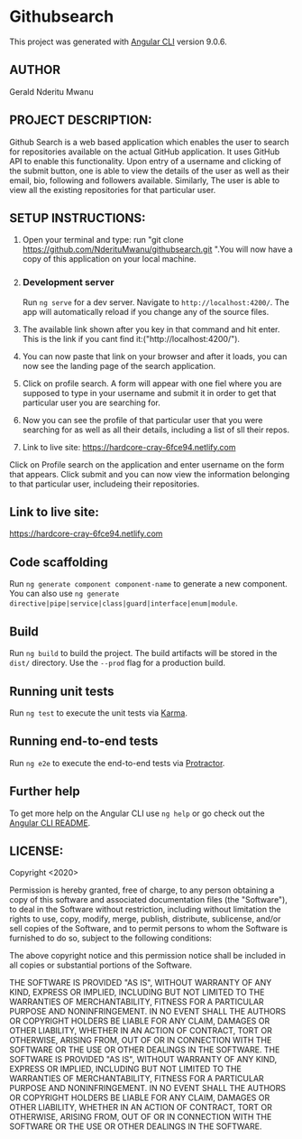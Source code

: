 # Githubsearch

This project was generated with [Angular CLI](https://github.com/angular/angular-cli) version 9.0.6.

## AUTHOR
 
Gerald Nderitu Mwanu

## PROJECT DESCRIPTION:
Github Search is a web based application which enables the user to search for repositories available on the actual GitHub application. It uses GitHub API to enable this functionality. Upon entry of a username and clicking of the submit button, one is able to view the details of the user as well as their email, bio, following and followers available. Similarly, The user is able to view all the existing repositories for that particular user. 


## SETUP INSTRUCTIONS:

 1. Open your terminal and type: run "git clone https://github.com/NderituMwanu/githubsearch.git ".You will now have a copy of this application on your local machine. 

 2. ### Development server
    Run `ng serve` for a dev server. Navigate to `http://localhost:4200/`. The app will automatically reload if you change any of the source files.

 3. The available link shown after you key in that command and hit enter. This is the link if you cant find it:("http://localhost:4200/").

 4. You can now paste that link on your browser and after it loads, you can now see the landing page of the search application. 

 5. Click on profile search. A form will appear with one fiel where you are supposed to type in your username and submit it in order to get that particular user you are searching for.

 6. Now you can see the profile of that particular user that you were searching for as well as all their details, including a list of sll their repos.

 7. Link to live site: https://hardcore-cray-6fce94.netlify.com

Click on Profile search on the application and enter username on the form that appears. Click submit and you can now view the information belonging to that particular user, includeing their repositories.

## Link to live site: 

https://hardcore-cray-6fce94.netlify.com

## Code scaffolding

Run `ng generate component component-name` to generate a new component. You can also use `ng generate directive|pipe|service|class|guard|interface|enum|module`.

## Build

Run `ng build` to build the project. The build artifacts will be stored in the `dist/` directory. Use the `--prod` flag for a production build.

## Running unit tests

Run `ng test` to execute the unit tests via [Karma](https://karma-runner.github.io).

## Running end-to-end tests

Run `ng e2e` to execute the end-to-end tests via [Protractor](http://www.protractortest.org/).

## Further help

To get more help on the Angular CLI use `ng help` or go check out the [Angular CLI README](https://github.com/angular/angular-cli/blob/master/README.md).

## LICENSE:

Copyright <2020> <Gerald Nderitu>

Permission is hereby granted, free of charge, to any person obtaining a copy of this software and associated documentation files (the "Software"), to deal in the Software without restriction, including without limitation the rights to use, copy, modify, merge, publish, distribute, sublicense, and/or sell copies of the Software, and to permit persons to whom the Software is furnished to do so, subject to the following conditions:

The above copyright notice and this permission notice shall be included in all copies or substantial portions of the Software.

THE SOFTWARE IS PROVIDED "AS IS", WITHOUT WARRANTY OF ANY KIND, EXPRESS OR IMPLIED, INCLUDING BUT NOT LIMITED TO THE WARRANTIES OF MERCHANTABILITY, FITNESS FOR A PARTICULAR PURPOSE AND NONINFRINGEMENT. IN NO EVENT SHALL THE AUTHORS OR COPYRIGHT HOLDERS BE LIABLE FOR ANY CLAIM, DAMAGES OR OTHER LIABILITY, WHETHER IN AN ACTION OF CONTRACT, TORT OR OTHERWISE, ARISING FROM, OUT OF OR IN CONNECTION WITH THE SOFTWARE OR THE USE OR OTHER DEALINGS IN THE SOFTWARE.
THE SOFTWARE IS PROVIDED "AS IS", WITHOUT WARRANTY OF ANY KIND, EXPRESS OR IMPLIED, INCLUDING BUT NOT LIMITED TO THE WARRANTIES OF MERCHANTABILITY, FITNESS FOR A PARTICULAR PURPOSE AND NONINFRINGEMENT. IN NO EVENT SHALL THE AUTHORS OR COPYRIGHT HOLDERS BE LIABLE FOR ANY CLAIM, DAMAGES OR OTHER LIABILITY, WHETHER IN AN ACTION OF CONTRACT, TORT OR OTHERWISE, ARISING FROM, OUT OF OR IN CONNECTION WITH THE SOFTWARE OR THE USE OR OTHER DEALINGS IN THE SOFTWARE.


